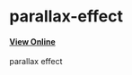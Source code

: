 # parallax-effect

<h4><a href='https://hadioryanipr.github.io/parallax-effect/'>View Online</a></h4>

  parallax effect 


 
